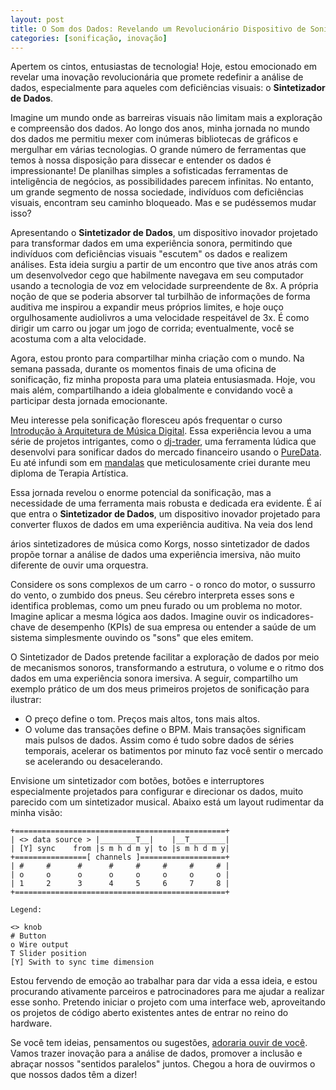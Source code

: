 ```yaml
---
layout: post
title: O Som dos Dados: Revelando um Revolucionário Dispositivo de Sonificação
categories: [sonificação, inovação]
---
```


Apertem os cintos, entusiastas de tecnologia! Hoje, estou emocionado em revelar uma inovação revolucionária que promete redefinir a análise de dados, especialmente para aqueles com deficiências visuais: o **Sintetizador de Dados**.

Imagine um mundo onde as barreiras visuais não limitam mais a exploração e compreensão dos dados. Ao longo dos anos, minha jornada no mundo dos dados me permitiu mexer com inúmeras bibliotecas de gráficos e mergulhar em várias tecnologias. O grande número de ferramentas que temos à nossa disposição para dissecar e entender os dados é impressionante! De planilhas simples a sofisticadas ferramentas de inteligência de negócios, as possibilidades parecem infinitas. No entanto, um grande segmento de nossa sociedade, indivíduos com deficiências visuais, encontram seu caminho bloqueado. Mas e se pudéssemos mudar isso?

Apresentando o **Sintetizador de Dados**, um dispositivo inovador projetado para transformar dados em uma experiência sonora, permitindo que indivíduos com deficiências visuais "escutem" os dados e realizem análises. Esta ideia surgiu a partir de um encontro que tive anos atrás com um desenvolvedor cego que habilmente navegava em seu computador usando a tecnologia de voz em velocidade surpreendente de 8x. A própria noção de que se poderia absorver tal turbilhão de informações de forma auditiva me inspirou a expandir meus próprios limites, e hoje ouço orgulhosamente audiolivros a uma velocidade respeitável de 3x. É como dirigir um carro ou jogar um jogo de corrida; eventualmente, você se acostuma com a alta velocidade.

Agora, estou pronto para compartilhar minha criação com o mundo. Na semana passada, durante os momentos finais de uma oficina de sonificação, fiz minha proposta para uma plateia entusiasmada. Hoje, vou mais além, compartilhando a ideia globalmente e convidando você a participar desta jornada emocionante.

Meu interesse pela sonificação floresceu após frequentar o curso [Introdução à Arquitetura de Música Digital](https://coursera.org/). Essa experiência levou a uma série de projetos intrigantes, como o [dj-trader](https://github.com/jonatas/dj-trader), uma ferramenta lúdica que desenvolvi para sonificar dados do mercado financeiro usando o [PureData](https://puredata.info). Eu até infundi som em [mandalas](https://github.com/jonatas/mandalas) que meticulosamente criei durante meu diploma de Terapia Artística.

Essa jornada revelou o enorme potencial da sonificação, mas a necessidade de uma ferramenta mais robusta e dedicada era evidente. É aí que entra o **Sintetizador de Dados**, um dispositivo inovador projetado para converter fluxos de dados em uma experiência auditiva. Na veia dos lend

ários sintetizadores de música como Korgs, nosso sintetizador de dados propõe tornar a análise de dados uma experiência imersiva, não muito diferente de ouvir uma orquestra.

Considere os sons complexos de um carro - o ronco do motor, o sussurro do vento, o zumbido dos pneus. Seu cérebro interpreta esses sons e identifica problemas, como um pneu furado ou um problema no motor. Imagine aplicar a mesma lógica aos dados. Imagine ouvir os indicadores-chave de desempenho (KPIs) de sua empresa ou entender a saúde de um sistema simplesmente ouvindo os "sons" que eles emitem.

O Sintetizador de Dados pretende facilitar a exploração de dados por meio de mecanismos sonoros, transformando a estrutura, o volume e o ritmo dos dados em uma experiência sonora imersiva. A seguir, compartilho um exemplo prático de um dos meus primeiros projetos de sonificação para ilustrar:

* O preço define o tom. Preços mais altos, tons mais altos.
* O volume das transações define o BPM. Mais transações significam mais pulsos de dados. Assim como é tudo sobre dados de séries temporais, acelerar os batimentos por minuto faz você sentir o mercado se acelerando ou desacelerando.

Envisione um sintetizador com botões, botões e interruptores especialmente projetados para configurar e direcionar os dados, muito parecido com um sintetizador musical. Abaixo está um layout rudimentar da minha visão:

```
+===============================================+
| <> data source > |________T__|    |__T________|
| [Y] sync    from |s m h d m y| to |s m h d m y|
+================[ channels ]===================+
| #     #      #      #     #     #     #     # |
| o     o      o      o     o     o     o     o |
| 1     2      3      4     5     6     7     8 |
+===============================================+

Legend:

<> knob
# Button
o Wire output
T Slider position
[Y] Swith to sync time dimension
```

Estou fervendo de emoção ao trabalhar para dar vida a essa ideia, e estou procurando ativamente parceiros e patrocinadores para me ajudar a realizar esse sonho. Pretendo iniciar o projeto com uma interface web, aproveitando os projetos de código aberto existentes antes de entrar no reino do hardware. 

Se você tem ideias, pensamentos ou sugestões, [adoraria ouvir de você](https://www.linkedin.com/in/jonatasdp/). Vamos trazer inovação para a análise de dados, promover a inclusão e abraçar nossos "sentidos paralelos" juntos. Chegou a hora de ouvirmos o que nossos dados têm a dizer!


